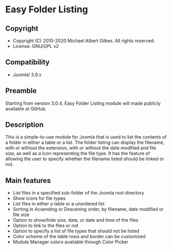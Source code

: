 Easy Folder Listing
===================

Copyright
---------
* Copyright (C) 2010-2020 Michael Albert Gilkes. All rights reserved.
* License: GNU/GPL v2

Compatibility
-------------
* Joomla! 3.9.x

Preamble
--------
Starting from version 3.0.4, Easy Folder Listing module will made publicly available at GitHub. 

Description
------------
This is a simple-to-use module for Joomla that is used to list the contents of a folder in either a table or a list. The folder listing can display the filename, with or without the extension, with or without the date modified and file size, as well as a icon representing the file type. It has the feature of allowing the user to specify whether the filename listed should be linked or not.

Main features
-------------
 * List files in a specified sub-folder of the Joomla root directory
 * Show icons for file types
 * List files in either a table or a unordered list
 * Sorting in Acsending or Descening order, by filename, date modified or file size
 * Option to show/hide size, date, or date and time of the files
 * Option to link to the files or not
 * Option to specify a list of file types that should not be listed
 * Color scheme of the table rows and border can be customized
 * Module Manager colors available through Color Picker
